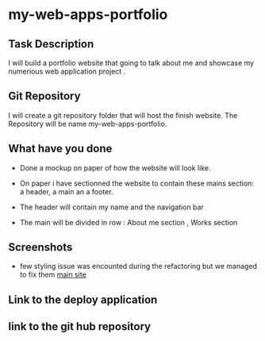 # my-web-apps-portfolio

## Task Description

I will build a portfolio website that going to talk about me and showcase my numerious web application project .

## Git Repository

I will create a git repository folder that will host the finish website. The Repository will be name my-web-apps-portfolio.

## What have you done

- Done a mockup on paper of how the website will look like.

- On paper i have sectionned the website to contain these mains section: a header, a main an a footer.

- The header will contain my name and the navigation bar

- The main will be divided in row : About me section , Works section

## Screenshots

- few styling issue was encounted during the refactoring but we managed to fix them [main site](./assets/images/main-site.jpg)

## Link to the deploy application

## link to the git hub repository
